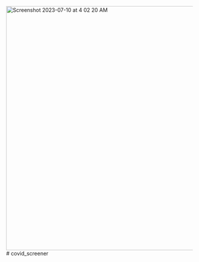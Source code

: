 <img width="659" alt="Screenshot 2023-07-10 at 4 02 20 AM" src="https://github.com/imimperfectionsoul/covid_screener/assets/67869543/cd90e490-703f-4fd8-8a2a-ad62071204e6">
# covid_screener


